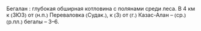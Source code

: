 ---
---

Бегалан
: глубокая обширная котловина с полянами среди леса. В 4 км к ⦅ЗЮЗ⦆ от ⦅н.п.⦆ Переваловка ⦅Судак.⦆, к ⦅З⦆ от ⦅г.⦆ Казас-Алан – ⦅ср.⦆ ⦅р.пл.⦆ бегалы – 3–6.
